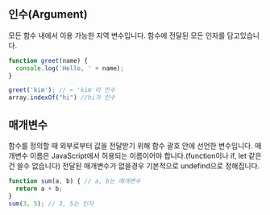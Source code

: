 ## 인수(Argument)
모든 함수 내에서 이용 가능한 지역 변수입니다. 함수에 전달된 모든 인자를 담고있습니다.
```js
function greet(name) {
  console.log('Hello, ' + name);
}

greet('kim'); // ← 'kim'이 인수
array.indexOf("hi") //hi가 인수 


```

## 매개변수
함수를 정의할 때 외부로부터 값을 전달받기 위해 함수 괄호 안에 선언한 변수입니다.
매개변수 이름은 JavaScript에서 허용되는 이름이어야 합니다.(function이나 if, let 같은건 쓸수 없습니다)
전달된 매개변수가 없을경우 기본적으로 undefind으로 정해집니다.


```js
function sum(a, b) { // a, b는 매개변수
  return a + b;
}
sum(3, 5); // 3, 5는 인자
```

